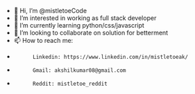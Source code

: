 - 👋 Hi, I’m @mistletoeCode 
- 👀 I’m interested in working as full stack developer
- 🌱 I’m currently learning python/css/javascript
- 💞️ I’m looking to collaborate on solution for betterment
- 📫 How to reach me:
-           Linkedin: https://www.linkedin.com/in/mistletoeak/
-           Gmail: akshilkumar08@gmail.com
-           Reddit: mistletoe_reddit

<!---
mistletoeCode/mistletoeCode is a ✨ special ✨ repository because its `README.md` (this file) appears on your GitHub profile.
You can click the Preview link to take a look at your changes.
--->
